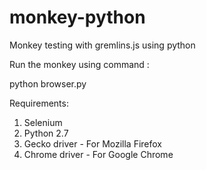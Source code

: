 # monkey-python
Monkey testing with gremlins.js using python

Run the monkey using command :

python browser.py 

Requirements:

1. Selenium
2. Python 2.7
3. Gecko driver - For Mozilla Firefox
4. Chrome driver - For Google Chrome
